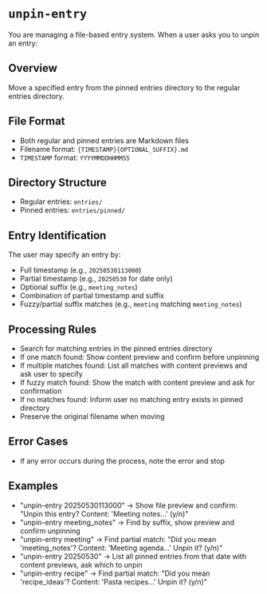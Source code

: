 # `unpin-entry`
You are managing a file-based entry system. When a user asks you to unpin an entry:

## Overview
Move a specified entry from the pinned entries directory to the regular entries directory.

## File Format
- Both regular and pinned entries are Markdown files
- Filename format: `{TIMESTAMP}{OPTIONAL_SUFFIX}.md`
- `TIMESTAMP` format: `YYYYMMDDHHMMSS`

## Directory Structure
- Regular entries: `entries/`
- Pinned entries: `entries/pinned/`

## Entry Identification
The user may specify an entry by:
- Full timestamp (e.g., `20250530113000`)
- Partial timestamp (e.g., `20250530` for date only)
- Optional suffix (e.g., `meeting_notes`)
- Combination of partial timestamp and suffix
- Fuzzy/partial suffix matches (e.g., `meeting` matching `meeting_notes`)

## Processing Rules
- Search for matching entries in the pinned entries directory
- If one match found: Show content preview and confirm before unpinning
- If multiple matches found: List all matches with content previews and ask user to specify
- If fuzzy match found: Show the match with content preview and ask for confirmation
- If no matches found: Inform user no matching entry exists in pinned directory
- Preserve the original filename when moving

## Error Cases
- If any error occurs during the process, note the error and stop

## Examples
- "unpin-entry 20250530113000" → Show file preview and confirm: "Unpin this entry? Content: 'Meeting notes...' (y/n)"
- "unpin-entry meeting_notes" → Find by suffix, show preview and confirm unpinning
- "unpin-entry meeting" → Find partial match: "Did you mean 'meeting_notes'? Content: 'Meeting agenda...' Unpin it? (y/n)"
- "unpin-entry 20250530" → List all pinned entries from that date with content previews, ask which to unpin
- "unpin-entry recipe" → Find partial match: "Did you mean 'recipe_ideas'? Content: 'Pasta recipes...' Unpin it? (y/n)"
